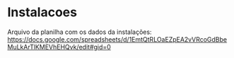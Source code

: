 # Instalacoes


Arquivo da planilha com os dados da instalações:
https://docs.google.com/spreadsheets/d/1EmtQtRLOaEZpEA2vVRcoGdBbeMuLkArTlKMEVhEHQvk/edit#gid=0
